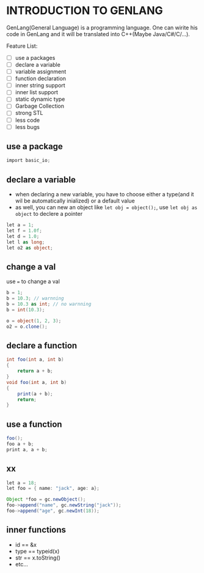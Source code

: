 # INTRODUCTION TO GENLANG

GenLang(General Language) is a programming language. One can wirite his code in GenLang and it will be translated into C++(Maybe Java/C#/C/...).

Feature List:

- [ ] use a packages
- [ ] declare a variable
- [ ] variable assignment
- [ ] function declaration
- [ ] inner string support
- [ ] inner list support
- [ ] static dynamic type
- [ ] Garbage Collection
- [ ] strong STL
- [ ] less code
- [ ] less bugs

## use a package

```csharp
import basic_io;
```

## declare a variable

- when declaring a new variable, you have to choose either a type(and it wil be automatically inialized) or a default value
- as well, you can new an object like `let obj = object();`, use `let obj as object` to declere a pointer

```csharp
let a = 1;
let f = 1.0f;
let d = 1.0;
let l as long;
let o2 as object;

```

## change a val

use `=` to change a val

```csharp
b = 1;
b = 10.3; // warnning
b = 10.3 as int; // no warnning
b = int(10.3);

o = object(1, 2, 3);
o2 = o.clone();
```

## declare a function

```csharp
int foo(int a, int b)
{
    return a + b;
}
void foo(int a, int b)
{
    print(a + b);
    return;
}
```

## use a function

```csharp
foo();
foo a + b;
print a, a + b;

```
## xx

```csharp
let a = 18;
let foo = { name: "jack", age: a};

```

```java
Object *foo = gc.newObject();
foo->append("name", gc.newString("jack"));
foo->append("age", gc.newInt(18));
```

## inner functions

- id  == &x
- type == typeid(x)
- str == x.toString()
- etc...
